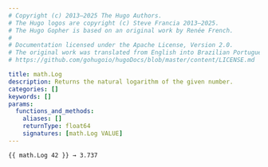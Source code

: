 ```yaml
---
# Copyright (c) 2013–2025 The Hugo Authors.
# The Hugo logos are copyright (c) Steve Francia 2013–2025.
# The Hugo Gopher is based on an original work by Renée French.
#
# Documentation licensed under the Apache License, Version 2.0.
# The original work was translated from English into Brazilian Portuguese.
# https://github.com/gohugoio/hugoDocs/blob/master/content/LICENSE.md

title: math.Log
description: Returns the natural logarithm of the given number.
categories: []
keywords: []
params:
  functions_and_methods:
    aliases: []
    returnType: float64
    signatures: [math.Log VALUE]
---
```


```go-html-template
{{ math.Log 42 }} → 3.737
```
